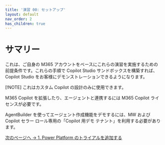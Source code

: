 ```yaml
---
title: '演習 00: セットアップ'
layout: default
nav_order: 2
has_children: true
---
```


# サマリー

これは、ご自身の M365 アカウントをベースにこれらの演習を実施するための前提条件です。これらの手順で Copilot Studio サンドボックスを構築すれば、Copilot Studio をお客様にデモンストレーションできるようになります。

[!NOTE]
これはカスタム Copilot の設計のみに使用できます。

M365 Copilot を拡張したり、エージェントと連携するには M365 Copilot ライセンスが必要です。

AgentBuilder を使ってエージェント作成機能をデモするには、MW および Copilot セラー ロール専用の「Copilot 用デモ テナント」を利用する必要があります。

[次のページへ → 1. Power Platform のトライアルを追加する](0001.md)